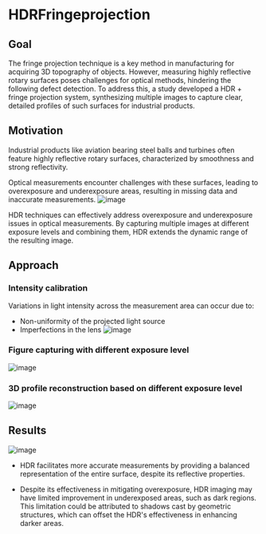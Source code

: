 # HDRFringeprojection
## Goal

The fringe projection technique is a key method in manufacturing for acquiring 3D topography of objects. However, measuring highly reflective rotary surfaces poses challenges for optical methods, hindering the following defect detection. 
To address this, a study developed a HDR + fringe projection system, synthesizing multiple images to capture clear, detailed profiles of such surfaces for industrial products. 

## Motivation

Industrial products like aviation bearing steel balls and turbines often feature highly reflective rotary surfaces, characterized by smoothness and strong reflectivity. 

Optical measurements encounter challenges with these surfaces, leading to overexposure and underexposure areas, resulting in missing data and inaccurate measurements.
![image](https://github.com/mingwucn/HDRFringeprojection/assets/56167956/ba4bfbc7-aef0-4588-a92f-50cd377e2041)


HDR techniques can effectively address overexposure and underexposure issues in optical measurements. 
By capturing multiple images at different exposure levels and combining them, HDR extends the dynamic range of the resulting image. 

## Approach
### Intensity calibration
Variations in light intensity across the measurement area can occur due to:
- Non-uniformity of the projected light source
- Imperfections in the lens
 ![image](https://github.com/mingwucn/HDRFringeprojection/assets/56167956/767ea675-df79-4bac-b628-bed79286e3c4)

### Figure capturing with different exposure level
![image](https://github.com/mingwucn/HDRFringeprojection/assets/56167956/3aa6eb00-31a2-46cb-9409-ee8a86776a24)

### 3D profile reconstruction based on different exposure level
![image](https://github.com/mingwucn/HDRFringeprojection/assets/56167956/913588d6-58ff-4f79-8001-11f69045d0da)

## Results
![image](https://github.com/mingwucn/HDRFringeprojection/assets/56167956/76ba04d8-a2fc-4343-acc0-4be6e1ef82ab)

- HDR facilitates more accurate measurements by providing a balanced representation of the entire surface, despite its reflective properties.

- Despite its effectiveness in mitigating overexposure, HDR imaging may have limited improvement in underexposed areas, such as dark regions. This limitation could be attributed to shadows cast by geometric structures, which can offset the HDR's effectiveness in enhancing darker areas. 


